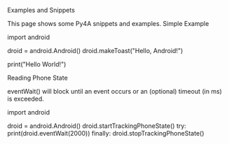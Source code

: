 Examples and Snippets

This page shows some Py4A snippets and examples.
Simple Example

import android

droid = android.Android()
droid.makeToast("Hello, Android!")

print("Hello World!")

Reading Phone State

eventWait() will block until an event occurs or an (optional) timeout (in ms) is exceeded.

import android

droid = android.Android()
droid.startTrackingPhoneState()
try:
  print(droid.eventWait(2000))
finally:
  droid.stopTrackingPhoneState()

